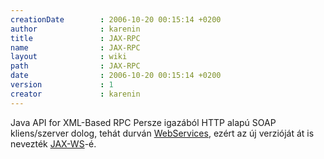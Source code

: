 ```yaml
---
creationDate        : 2006-10-20 00:15:14 +0200 
author              : karenin 
title               : JAX-RPC 
name                : JAX-RPC 
layout              : wiki 
path                : JAX-RPC 
date                : 2006-10-20 00:15:14 +0200 
version             : 1 
creator             : karenin 
---
```

Java API for XML-Based RPC
Persze igazából HTTP alapú SOAP kliens/szerver dolog, tehát durván [WebServices](WebServices.html), ezért az új verzióját át is nevezték [JAX-WS](JAX-WS.html)-é.
